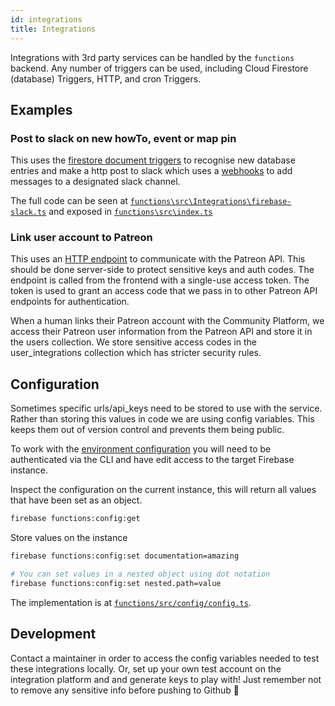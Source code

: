 ```yaml
---
id: integrations
title: Integrations
---
```


Integrations with 3rd party services can be handled by the `functions` backend. Any number of triggers can be used, including Cloud Firestore (database) Triggers, HTTP, and cron Triggers.

## Examples

### Post to slack on new howTo, event or map pin

This uses the [firestore document triggers](https://firebase.google.com/docs/functions/firestore-events) to recognise new database entries and make a http post to slack which uses a [webhooks](https://api.slack.com/messaging/webhooks) to add messages to a designated slack channel.

The full code can be seen at [`functions\src\Integrations\firebase-slack.ts`](https://github.com/ONEARMY/community-platform/blob/master/functions/src/Integrations/firebase-slack.ts) and exposed in [`functions\src\index.ts`](https://github.com/ONEARMY/community-platform/blob/master/functions/src/index.ts)

### Link user account to Patreon

This uses an [HTTP endpoint](functions/src/Integrations/patreon.ts) to communicate with the Patreon API. This should be done server-side to protect sensitive keys and auth codes. The endpoint is called from the frontend with a single-use access token. The token is used to grant an access code that we pass in to other Patreon API endpoints for authentication.

When a human links their Patreon account with the Community Platform, we access their Patreon user information from the Patreon API and store it in the users collection. We store sensitive access codes in the user_integrations collection which has stricter security rules.

## Configuration

Sometimes specific urls/api_keys need to be stored to use with the service. Rather than storing this values in code we are using config variables. This keeps them out of version control and prevents them being public.

To work with the [environment configuration](https://firebase.google.com/docs/functions/config-env#migrating_from_environment_configuration) you will need to be authenticated via the CLI and have edit access to the target Firebase instance.

Inspect the configuration on the current instance, this will return all values that have been set as an object.

```bash
firebase functions:config:get
```

Store values on the instance

```bash
firebase functions:config:set documentation=amazing

# You can set values in a nested object using dot notation
firebase functions:config:set nested.path=value
```

The implementation is at [`functions/src/config/config.ts`](https://github.com/ONEARMY/community-platform/blob/master/functions/src/config/config.ts).

## Development

Contact a maintainer in order to access the config variables needed to test these integrations locally. Or, set up your own test account on the integration platform and and generate keys to play with! Just remember not to remove any sensitive info before pushing to Github 🤫
